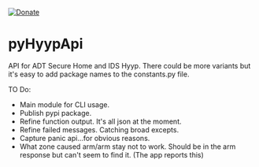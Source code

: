 [![Donate](https://img.shields.io/badge/donate-Coffee-yellow.svg)](https://www.buymeacoffee.com/renierm)

# pyHyypApi
API for ADT Secure Home and IDS Hyyp. There could be more variants but it's easy to add package names to the constants.py file.

TO Do:

- Main module for CLI usage.
- Publish pypi package.
- Refine function output. It's all json at the moment.
- Refine failed messages. Catching broad excepts.
- Capture panic api...for obvious reasons.
- What zone caused arm/arm stay not to work. Should be in the arm response but can't seem to find it. (The app reports this)
